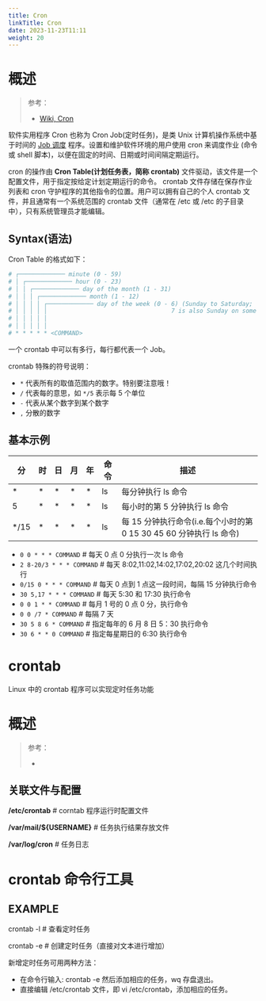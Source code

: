 ```yaml
---
title: Cron
linkTitle: Cron
date: 2023-11-23T11:11
weight: 20
---
```


# 概述

> 参考：
>
> - [Wiki, Cron](https://en.wikipedia.org/wiki/Cron)

软件实用程序 Cron 也称为 Cron Job(定时任务)，是类 Unix 计算机操作系统中基于时间的 [Job 调度](/docs/8.通用技术/Job/Job.md) 程序。设置和维护软件环境的用户使用 cron 来调度作业 (命令或 shell 脚本)，以便在固定的时间、日期或时间间隔定期运行。

cron 的操作由 **Cron Table(计划任务表，简称 crontab)** 文件驱动，该文件是一个配置文件，用于指定按给定计划定期运行的命令。 crontab 文件存储在保存作业列表和 cron 守护程序的其他指令的位置。用户可以拥有自己的个人 crontab 文件，并且通常有一个系统范围的 crontab 文件（通常在 /etc 或 /etc 的子目录中），只有系统管理员才能编辑。

## Syntax(语法)

Cron Table 的格式如下：

```bash
# ┌───────────── minute (0 - 59)
# │ ┌───────────── hour (0 - 23)
# │ │ ┌───────────── day of the month (1 - 31)
# │ │ │ ┌───────────── month (1 - 12)
# │ │ │ │ ┌───────────── day of the week (0 - 6) (Sunday to Saturday;
# │ │ │ │ │                                   7 is also Sunday on some systems)
# │ │ │ │ │
# │ │ │ │ │
# * * * * * <COMMAND>
```

一个 crontab 中可以有多行，每行都代表一个 Job。

crontab 特殊的符号说明：

- `*` 代表所有的取值范围内的数字。特别要注意哦！
- `/` 代表每的意思，如 `*/5` 表示每 5 个单位
- `-` 代表从某个数字到某个数字
- `,` 分散的数字

## 基本示例

| 分     | 时   | 日   | 月   | 年   | 命令  | 描述                                               |
| ----- | --- | --- | --- | --- | --- | ------------------------------------------------ |
| \*    | \*  | \*  | \*  | \*  | ls  | 每分钟执行 ls 命令                                      |
| 5     | \*  | \*  | \*  | \*  | ls  | 每小时的第 5 分钟执行 ls 命令                               |
| \*/15 | \*  | \*  | \*  | \*  | ls  | 每 15 分钟执行命令(i.e.每个小时的第 0 15 30 45 60 分钟执行 ls 命令) |

- `0 0 * * * COMMAND` # 每天 0 点 0 分执行一次 ls 命令
- `2 8-20/3 * * * COMMAND` # 每天 8:02,11:02,14:02,17:02,20:02 这几个时间执行
- `0/15 0 * * * COMMAND` # 每天 0 点到 1 点这一段时间，每隔 15 分钟执行命令
- `30 5,17 * * * COMMAND` # 每天 5:30 和 17:30 执行命令
- `0 0 1 * * COMMAND` # 每月 1 号的 0 点 0 分，执行命令
- `0 0 /7 * COMMAND` # 每隔 7 天
- `30 5 8 6 * COMMAND` # 指定每年的 6 月 8 日 5：30 执行命令
- `30 6 * * 0 COMMAND` # 指定每星期日的 6:30 执行命令

# crontab

Linux 中的 crontab 程序可以实现定时任务功能

# 概述

> 参考：
>
> -

## 关联文件与配置

**/etc/crontab** # corntab 程序运行时配置文件

**/var/mail/${USERNAME}** # 任务执行结果存放文件

**/var/log/cron** # 任务日志

# crontab 命令行工具

## EXAMPLE

crontab -l # 查看定时任务

crontab -e # 创建定时任务（直接对文本进行增加）

新增定时任务可用两种方法：

- 在命令行输入: crontab -e 然后添加相应的任务，wq 存盘退出。
- 直接编辑 /etc/crontab 文件，即 vi /etc/crontab，添加相应的任务。
